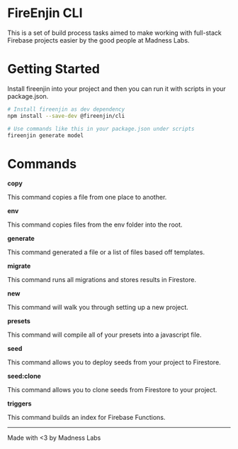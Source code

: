 # FireEnjin CLI

This is a set of build process tasks aimed to make working with full-stack Firebase projects easier by the good people at Madness Labs.

# Getting Started

Install fireenjin into your project and then you can run it with scripts in your package.json.

```bash
# Install fireenjin as dev dependency
npm install --save-dev @fireenjin/cli

# Use commands like this in your package.json under scripts
fireenjin generate model
```

# Commands

**copy**

This command copies a file from one place to another.

**env**

This command copies files from the env folder into the root.

**generate**

This command generated a file or a list of files based off templates.

**migrate**

This command runs all migrations and stores results in Firestore.

**new**

This command will walk you through setting up a new project.

**presets**

This command will compile all of your presets into a javascript file.

**seed**

This command allows you to deploy seeds from your project to Firestore.

**seed:clone**

This command allows you to clone seeds from Firestore to your project.

**triggers**

This command builds an index for Firebase Functions.

---

Made with <3 by Madness Labs
